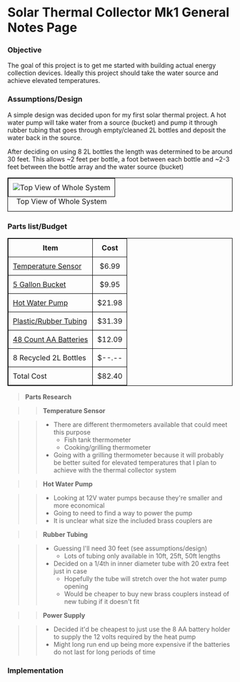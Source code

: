 # Solar Thermal Collector Mk1 General Notes Page

### Objective

The goal of this project is to get me started with building actual energy
collection devices. Ideally this project should take the water source and
achieve elevated temperatures.

### Assumptions/Design

A simple design was decided upon for my first solar thermal project. A hot
water pump will take water from a source (bucket) and pump it through rubber
tubing that goes through empty/cleaned 2L bottles and deposit the water back in
the source. 

After deciding on using 8 2L bottles the length was determined to be around 30
feet. This allows ~2 feet per bottle, a foot between each bottle and ~2-3 feet
between the bottle array and the water source (bucket)

<div align="center">
<table class="image">
<caption align="bottom">Top View of Whole System</caption>
<tr><td><img src="./img/top_view.svg"
alt="Top View of Whole System" title="Top View of Whole System"/>
</td></tr>
</table>
</div>

### Parts list/Budget

<style>
table, th, td {
    border: 1px solid black;
    border-collapse: collapse;
}
th, td {
    padding: 10px;
}
</style>
<div align="center">
<table>

  <tr>
  <th> Item </th>
  <th> Cost </th>		
  </tr>

  <tr>
  <td style="text-align:left"> <a href="http://www.amazon.com/Thermometers-Habor-Thermometer-Anti-Corrosion-Best/dp/B0198473E4/ref=sr_1_4?ie=UTF8&qid=1459874105&sr=8-4&keywords=water+thermometer" target="_blank">Temperature Sensor</a> </td>
  <td style="text-align:center"> $6.99 </td>		
  </tr>

  <tr>
  <td style="text-align:left"> <a href="http://www.amazon.com/Hydrofarm-HG5G-5-Gallon-Black-Bucket/dp/B000VBW17S/ref=sr_1_3?ie=UTF8&qid=1459874474&sr=8-3&keywords=5+gallon+bucket" target="_blank">5 Gallon Bucket</a> </td>
  <td style="text-align:center"> $9.95 </td>		
  </tr>

  <tr>
  <td style="text-align:left"> <a href="http://www.amazon.com/bayite-BYT-7A006-Solar-Water-Circulation/dp/B0196WL55G/ref=sr_1_1?ie=UTF8&qid=1459874765&sr=8-1&keywords=solar+hot+water+pump" target="_blank">Hot Water Pump</a> </td>
  <td style="text-align:center"> $21.98 </td>		
  </tr>

  <tr>
  <td style="text-align:left"> <a href="http://www.amazon.com/Feet-Black-Rubber-Latex-Tubing/dp/B004HEAFSW/ref=pd_sim_200_11?ie=UTF8&dpID=41APAj37U-L&dpSrc=sims&preST=_AC_UL160_SR160%2C160_&refRID=0AC37MJMZ416N3BQ34CK" target="_blank">Plastic/Rubber Tubing</a> </td>
  <td style="text-align:center"> $31.39 </td>		
  </tr>

  <tr>
  <td style="text-align:left"> <a href="http://www.amazon.com/AmazonBasics-Performance-Alkaline-Batteries-48-Pack/dp/B00MNV8E0C/ref=sr_1_1_a_it?ie=UTF8&qid=1460245484&sr=8-1&keywords=aa+batterys+amazon+48+pack" target="_blank">48 Count AA Batteries</a> </td>
  <td style="text-align:center"> $12.09 </td>		
  </tr>

  <tr>
  <td style="text-align:left"> 8 Recycled 2L Bottles </td>
  <td style="text-align:center"> $--.-- </td>		
  </tr>

  <tr>
  <td style="text-align:left"> Total Cost </td>
  <td style="text-align:center"> $82.40 </td>		
  </tr>

</table>
</div>

> __Parts Research__

>> __Temperature Sensor__

>> - There are different thermometers available that could meet this purpose
>>      - Fish tank thermometer
>>      - Cooking/grilling thermometer
>> - Going with a grilling thermometer because it will probably be better
     suited for elevated temperatures that I plan to achieve with the thermal
     collector system

>> __Hot Water Pump__

>> - Looking at 12V water pumps because they're smaller and more economical
>> - Going to need to find a way to power the pump
>> - It is unclear what size the included brass couplers are

>> __Rubber Tubing__

>> - Guessing I'll need 30 feet (see assumptions/design)
>>      - Lots of tubing only available in 10ft, 25ft, 50ft lengths
>> - Decided on a 1/4th in inner diameter tube with 20 extra feet just in case
>>      - Hopefully the tube will stretch over the hot water pump opening
>>      - Would be cheaper to buy new brass couplers instead of new tubing if
          it doesn't fit

>> __Power Supply__

>> - Decided it'd be cheapest to just use the 8 AA battery holder to supply the
     12 volts required by the heat pump
>> - Might long run end up being more expensive if the batteries do not last
     for long periods of time

### Implementation
